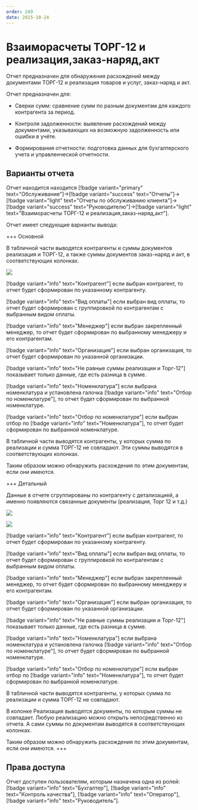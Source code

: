 ```yaml
---
order: 249
date: 2025-10-24
---
```

# Взаиморасчеты ТОРГ-12 и реализация,заказ-наряд,акт

Отчет предназначен для обнаружения расхождений между документами ТОРГ-12 и реализация товаров и услуг, заказ-наряд и акт. 

Отчет предназначен для:

- Сверки сумм: сравнение сумм по разным документам для каждого контрагента за период.

- Контроля задолженности: выявление расхождений между документами, указывающих на возможную задолженность или ошибки в учёте.

- Формирования отчетности: подготовка данных для бухгалтерского учета и управленческой отчетности.

## Варианты отчета

Отчет находится находится [!badge variant="primary" text="Обслуживание"]->[!badge variant="success" text="Отчеты"]->[!badge variant="light" text="Отчеты по обслуживанию клиента"]->[!badge variant="success" text="Руководителю"]->[!badge variant="light" text="Взаиморасчеты ТОРГ-12 и реализация,заказ-наряд,акт"].

Отчет имеет следующие варианты вывода:

+++ Основной

В табличной части выводятся контрагенты и суммы документов реализация и ТОРГ-12, а также суммы документов заказ-наряд и акт, в соответствующих колонках.

![](/images/Взаиморасчеты_торг_реализация_основной.jpg)

[!badge variant="info" text="Контрагент"] если выбран контрагент, то отчет будет сформирован по указанному контрагенту. 

[!badge variant="info" text="Вид оплаты"] если выбран вид оплаты, то отчет будет сформирован с группировкой по контрагентам с выбранным видом оплаты.

[!badge variant="info" text="Менеджер"] если выбран закрепленный менеджер, то отчет будет сформирован по выбранному менеджеру и его контрагентам. 

[!badge variant="info" text="Организация"] если выбран организация, то отчет будет сформирован по указанной организации.

[!badge variant="info" text="Не равные суммы реализации и Торг-12"] показывает только данные, где есть разница в сумме.

[!badge variant="info" text="Номенклатура"] если выбрана номенклатура и установлена галочка [!badge variant="info" text="Отбор по номенклатуре"], то отчет будет сформирован по выбранной номенклатуре.

[!badge variant="info" text="Отбор по номенклатуре"] если выбран отбор по [!badge variant="info" text="Номенклатура"], то отчет будет сформирован по выбранной номенклатуре.

В табличной части выводятся контрагенты, у которых сумма по реализации и сумма ТОРГ-12 не совпадают. Эти суммы выводятся в соответствующих колонках.

Таким образом можно обнаружить расхождения по этим документам, если они имеются.

+++ Детальный

Данные в отчете сгруппированы по контрагенту с детализацией, а именно появляются связанные документы (реализация, Торг 12 и т.д.)

![](/images/Взаиморасчеты_торг_реализация_детальный.jpg)

![](/images/Взаиморасчеты_торг_реализация_основной.jpg)

[!badge variant="info" text="Контрагент"] если выбран контрагент, то отчет будет сформирован по указанному контрагенту. 

[!badge variant="info" text="Вид оплаты"] если выбран вид оплаты, то отчет будет сформирован с группировкой по контрагентам с выбранным видом оплаты.

[!badge variant="info" text="Менеджер"] если выбран закрепленный менеджер, то отчет будет сформирован по выбранному менеджеру и его контрагентам. 

[!badge variant="info" text="Организация"] если выбран организация, то отчет будет сформирован по указанной организации.

[!badge variant="info" text="Не равные суммы реализации и Торг-12"] показывает только данные, где есть разница в сумме.

[!badge variant="info" text="Номенклатура"] если выбрана номенклатура и установлена галочка [!badge variant="info" text="Отбор по номенклатуре"], то отчет будет сформирован по выбранной номенклатуре.

[!badge variant="info" text="Отбор по номенклатуре"] если выбран отбор по [!badge variant="info" text="Номенклатура"], то отчет будет сформирован по выбранной номенклатуре.

В табличной части выводятся контрагенты, у которых сумма по реализации и сумма ТОРГ-12 не совпадают.

В колонке Реализация выводятся документы, по которым суммы не совпадает. Любую реализацию можно открыть непосредственно из отчета. 
А сами суммы по документам выводятся в соответствующих колонках.

Таким образом можно обнаружить расхождения по этим документам, если они имеются.
+++

## Права доступа

Отчет доступен пользователям, которым назначена одна из ролей: [!badge variant="info" text="Бухгалтер"], [!badge variant="info" text="Контроль качества"], [!badge variant="info" text="Оператор"], [!badge variant="info" text="Руководитель"].

